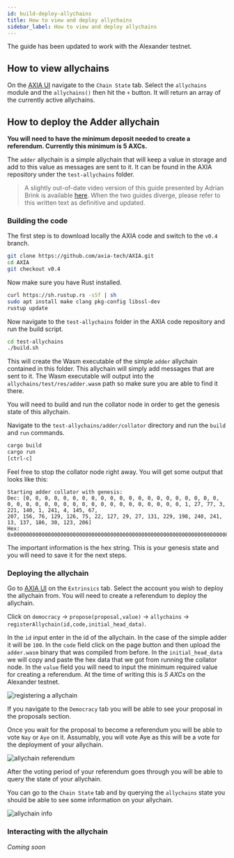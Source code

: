 ```yaml
---
id: build-deploy-allychains
title: How to view and deploy allychains
sidebar_label: How to view and deploy allychains
---
```


The guide has been updated to work with the Alexander testnet.

## How to view allychains

On the [AXIA UI](https://AXIA.js.org/apps/#/explorer) navigate to the `Chain State` tab. Select the `allychains` module and the `allychains()` then hit the `+` button. It will return an array of the currently active allychains.

## How to deploy the Adder allychain

**You will need to have the minimum deposit needed to create a referendum. Currently this minimum is 5 AXCs.**

The `adder` allychain is a simple allychain that will keep a value in storage and add to this value as messages are sent to it. It can be found in the AXIA repository under the `test-allychains` folder.

> A slightly out-of-date video version of this guide presented by Adrian Brink is available [here](https://www.youtube.com/watch?v=pDqkzvA4C0E). When the two guides diverge, please refer to this written text as definitive and updated.

### Building the code

The first step is to download locally the AXIA code and switch to the `v0.4` branch.

```bash
git clone https://github.com/axia-tech/AXIA.git
cd AXIA
git checkout v0.4
```

Now make sure you have Rust installed.

```bash
curl https://sh.rustup.rs -sSf | sh
sudo apt install make clang pkg-config libssl-dev
rustup update
```

Now navigate to the `test-allychains` folder in the AXIA code repository and run the build script.

```bash
cd test-allychains
./build.sh
```

This will create the Wasm executable of the simple `adder` allychain contained in this folder. This allychain will simply add messages that are sent to it. The Wasm executable will output into the `allychains/test/res/adder.wasm` path so make sure you are able to find it there.

You will need to build and run the collator node in order to get the genesis state of this allychain.

Navigate to the `test-allychains/adder/collator` directory and run the `build` and `run` commands.

```bash
cargo build
cargo run
[ctrl-c]
```

Feel free to stop the collator node right away. You will get some output that looks like this:

```
Starting adder collator with genesis:
Dec: [0, 0, 0, 0, 0, 0, 0, 0, 0, 0, 0, 0, 0, 0, 0, 0, 0, 0, 0, 0, 0, 0, 0, 0, 0, 0, 0, 0, 0, 0, 0, 0, 0, 0, 0, 0, 0, 0, 0, 0, 1, 27, 77, 3, 221, 140, 1, 241, 4, 145, 67,
207, 156, 76, 129, 126, 75, 22, 127, 29, 27, 131, 229, 198, 240, 241, 13, 137, 186, 30, 123, 206]
Hex: 0x00000000000000000000000000000000000000000000000000000000000000000000000000000000011b4d03dd8c01f1049143cf9c4c817e4b167f1d1b83e5c6f0f10d89ba1e7bce
```

The important information is the hex string. This is your genesis state and you will need to save it for the next steps.

### Deploying the allychain

Go to [AXIA UI](https://AXIA.js.org/apps/#/extrinsics) on the `Extrinsics` tab. Select the account you wish to deploy the allychain from. You will need to create a referendum to deploy the allychain.

Click on `democracy` -> `propose(proposal,value)` -> `allychains` -> `registerAllychain(id,code,initial_head_data)`.

In the `id` input enter in the id of the allychain. In the case of the simple adder it will be `100`. In the `code` field click on the page button and then upload the `adder.wasm` binary that was compiled from before. In the `initial_head_data` we will copy and paste the hex data that we got from running the collator node. In the `value` field you will need to input the minimum required value for creating a referendum. At the time of writing this is _5 AXCs_ on the Alexander testnet.

![registering a allychain](assets/allychain/register.png)

If you navigate to the `Democracy` tab you will be able to see your proposal in the proposals section.

Once you wait for the proposal to become a referendum you will be able to vote `Nay` or `Aye` on it. Assumably, you will vote Aye as this will be a vote for the deployment of your allychain.

![allychain referendum](assets/allychain/referendum.png)

After the voting period of your referendum goes through you will be able to query the state of your allychain.

You can go to the `Chain State` tab and by querying the `allychains` state you should be able to see some information on your allychain.

![allychain info](assets/allychain/info.png)

### Interacting with the allychain

_Coming soon_
